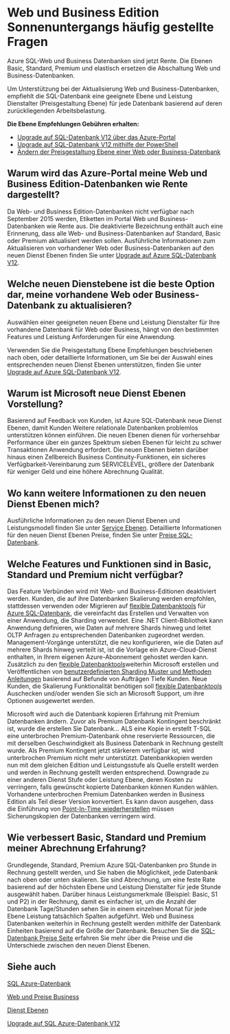 <properties
   pageTitle="Azure SQL-Datenbank Web und Business Edition Sonnenuntergangs häufig gestellte Fragen zu | Microsoft Azure"
   description="Erfahren Sie, wenn die Datenbanken Azure SQL-Web und Business gelöscht werden werden, und erfahren Sie über die Features und Funktionen der neuen Service leisten mehr."
   services="sql-database"
   documentationCenter="na"
   authors="stevestein"
   manager="jhubbard"
   editor="monicar" />
<tags
   ms.service="sql-database"
   ms.devlang="na"
   ms.topic="article"
   ms.tgt_pltfrm="na"
   ms.workload="data-management"
   ms.date="08/08/2016"
   ms.author="sstein" />

# <a name="web-and-business-edition-sunset-faq"></a>Web und Business Edition Sonnenuntergangs häufig gestellte Fragen

Azure SQL-Web und Business Datenbanken sind jetzt Rente. Die Ebenen Basic, Standard, Premium und elastisch ersetzen die Abschaltung Web und Business-Datenbanken.

Um Unterstützung bei der Aktualisierung Web und Business-Datenbanken, empfiehlt die SQL-Datenbank eine geeignete Ebene und Leistung Dienstalter (Preisgestaltung Ebene) für jede Datenbank basierend auf deren zurückliegenden Arbeitsbelastung.

**Die Ebene Empfehlungen Gebühren erhalten:**

- [Upgrade auf SQL-Datenbank V12 über das Azure-Portal](sql-database-upgrade-server-portal.md)
- [Upgrade auf SQL-Datenbank V12 mithilfe der PowerShell](sql-database-upgrade-server-powershell.md)
- [Ändern der Preisgestaltung Ebene einer Web oder Business-Datenbank](sql-database-service-tier-advisor.md)



## <a name="why-does-the-azure-portal-show-my-web-and-business-edition-databases-as-retired"></a>Warum wird das Azure-Portal meine Web und Business Edition-Datenbanken wie Rente dargestellt?

Da Web- und Business Edition-Datenbanken nicht verfügbar nach September 2015 werden, Etiketten im Portal Web und Business-Datenbanken wie Rente aus. Die deaktivierte Bezeichnung enthält auch eine Erinnerung, dass alle Web- und Business-Datenbanken auf Standard, Basic oder Premium aktualisiert werden sollen. Ausführliche Informationen zum Aktualisieren von vorhandener Web oder Business-Datenbanken auf den neuen Dienst Ebenen finden Sie unter [Upgrade auf Azure SQL-Datenbank V12](sql-database-upgrade-server-portal.md).

## <a name="which-new-service-tier-is-the-best-choice-to-upgrade-my-existing-web-or-business-database-to"></a>Welche neuen Dienstebene ist die beste Option dar, meine vorhandene Web oder Business-Datenbank zu aktualisieren?

Auswählen einer geeigneten neuen Ebene und Leistung Dienstalter für Ihre vorhandene Datenbank für Web oder Business, hängt von den bestimmten Features und Leistung Anforderungen für eine Anwendung.

Verwenden Sie die Preisgestaltung Ebene Empfehlungen beschriebenen nach oben, oder detaillierte Informationen, um Sie bei der Auswahl eines entsprechenden neuen Dienst Ebenen unterstützen, finden Sie unter [Upgrade auf Azure SQL-Datenbank V12](sql-database-upgrade-server-portal.md).

## <a name="why-is-microsoft-introducing-new-service-tiers"></a>Warum ist Microsoft neue Dienst Ebenen Vorstellung?

Basierend auf Feedback von Kunden, ist Azure SQL-Datenbank neue Dienst Ebenen, damit Kunden Weitere relationale Datenbanken problemlos unterstützen können einführen. Die neuen Ebenen dienen für vorhersehbar Performance über ein ganzes Spektrum sieben Ebenen für leicht zu schwer Transaktionen Anwendung erfordert. Die neuen Ebenen bieten darüber hinaus einen Zellbereich Business Continuity-Funktionen, ein sicheres Verfügbarkeit-Vereinbarung zum SERVICELEVEL, größere der Datenbank für weniger Geld und eine höhere Abrechnung Qualität.

## <a name="where-can-i-learn-more-about-the-new-service-tiers"></a>Wo kann weitere Informationen zu den neuen Dienst Ebenen mich?

Ausführliche Informationen zu den neuen Dienst Ebenen und Leistungsmodell finden Sie unter [Service Ebenen](sql-database-service-tiers.md). Detaillierte Informationen für den neuen Dienst Ebenen Preise, finden Sie unter [Preise SQL-Datenbank](https://azure.microsoft.com/pricing/details/sql-database/).

## <a name="what-features-or-functionality-will-not-be-available-in-basic-standard-and-premium"></a>Welche Features und Funktionen sind in Basic, Standard und Premium nicht verfügbar?

Das Feature Verbünden wird mit Web- und Business-Editionen deaktiviert werden. Kunden, die auf ihre Datenbanken Skalierung werden empfohlen, stattdessen verwenden oder Migrieren auf [flexible Datenbanktools](sql-database-elastic-scale-get-started.md) für [Azure SQL-Datenbank](sql-database-elastic-scale-get-started.md), die vereinfacht das Erstellen und Verwalten von einer Anwendung, die Sharding verwendet. Eine .NET Client-Bibliothek kann Anwendung definieren, wie Daten auf mehrere Shards hinweg und leitet OLTP Anfragen zu entsprechenden Datenbanken zugeordnet werden. Management-Vorgänge unterstützt, die neu konfigurieren, wie die Daten auf mehrere Shards hinweg verteilt ist, ist die Vorlage ein Azure-Cloud-Dienst enthalten, in Ihrem eigenen Azure-Abonnement gehostet werden kann. Zusätzlich zu den [flexible Datenbanktools](sql-database-elastic-scale-get-started.md)weiterhin Microsoft erstellen und Veröffentlichen von [benutzerdefinierten Sharding Muster und Methoden Anleitungen](https://msdn.microsoft.com/library/azure/dn764977.aspx) basierend auf Befunde von Aufträgen Tiefe Kunden. Neue Kunden, die Skalierung Funktionalität benötigen soll [flexible Datenbanktools](sql-database-elastic-scale-get-started.md) Auschecken und/oder wenden Sie sich an Microsoft Support, um ihre Optionen ausgewertet werden.

Microsoft wird auch die Datenbank kopieren Erfahrung mit Premium Datenbanken ändern. Zuvor als Premium Datenbank Kontingent beschränkt ist, wurde die erstellen Sie Datenbank... ALS eine Kopie in erstellt T-SQL eine unterbrochen Premium-Datenbank ohne reservierte Ressourcen, die mit derselben Geschwindigkeit als Business Datenbank in Rechnung gestellt wurde. Als Premium Kontingent jetzt stärkerem verfügbar ist, wird unterbrochen Premium nicht mehr unterstützt. Datenbankkopien werden nun mit dem gleichen Edition und Leistungsstufe als Quelle erstellt werden und werden in Rechnung gestellt werden entsprechend. Downgrade zu einer anderen Dienst Stufe oder Leistung Ebene, deren Kosten zu verringern, falls gewünscht kopierte Datenbanken können Kunden wählen. Vorhandene unterbrochen Premium Datenbanken werden in Business Edition als Teil dieser Version konvertiert. Es kann davon ausgehen, dass die Einführung von [Point-In-Time wiederherstellen](sql-database-recovery-using-backups.md#point-in-time-restore) müssen Sicherungskopien der Datenbanken verringern wird.

## <a name="how-does-basic-standard-and-premium-improve-my-billing-experience"></a>Wie verbessert Basic, Standard und Premium meiner Abrechnung Erfahrung?

Grundlegende, Standard, Premium Azure SQL-Datenbanken pro Stunde in Rechnung gestellt werden, und Sie haben die Möglichkeit, jede Datenbank nach oben oder unten skalieren. Sie sind Abrechnung, um eine feste Rate basierend auf der höchsten Ebene und Leistung Dienstalter für jede Stunde ausgewählt haben. Darüber hinaus Leistungsmerkmale (Beispiel: Basic, S1 und P2) in der Rechnung, damit es einfacher ist, um die Anzahl der Datenbank Tage/Stunden sehen Sie in einem einzelnen Monat für jede Ebene Leistung tatsächlich Spalten aufgeführt. Web und Business Datenbanken weiterhin in Rechnung gestellt werden mithilfe der Datenbank Einheiten basierend auf die Größe der Datenbank. Besuchen Sie die [SQL-Datenbank Preise Seite](https://azure.microsoft.com/pricing/details/sql-database/) erfahren Sie mehr über die Preise und die Unterschiede zwischen den neuen Dienst Ebenen.


## <a name="see-also"></a>Siehe auch

[SQL Azure-Datenbank](https://azure.microsoft.com/documentation/services/sql-database/)

[Web und Preise Business](https://azure.microsoft.com/pricing/details/sql-database/web-business/)

[Dienst Ebenen](sql-database-service-tiers.md)

[Upgrade auf SQL Azure-Datenbank V12](sql-database-upgrade-server-portal.md)
